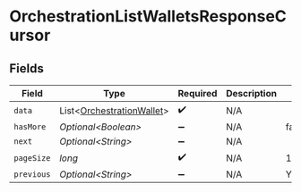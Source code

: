 # OrchestrationListWalletsResponseCursor


## Fields

| Field                                                                    | Type                                                                     | Required                                                                 | Description                                                              | Example                                                                  |
| ------------------------------------------------------------------------ | ------------------------------------------------------------------------ | ------------------------------------------------------------------------ | ------------------------------------------------------------------------ | ------------------------------------------------------------------------ |
| `data`                                                                   | List\<[OrchestrationWallet](../../models/shared/OrchestrationWallet.md)> | :heavy_check_mark:                                                       | N/A                                                                      |                                                                          |
| `hasMore`                                                                | *Optional\<Boolean>*                                                     | :heavy_minus_sign:                                                       | N/A                                                                      | false                                                                    |
| `next`                                                                   | *Optional\<String>*                                                      | :heavy_minus_sign:                                                       | N/A                                                                      |                                                                          |
| `pageSize`                                                               | *long*                                                                   | :heavy_check_mark:                                                       | N/A                                                                      | 15                                                                       |
| `previous`                                                               | *Optional\<String>*                                                      | :heavy_minus_sign:                                                       | N/A                                                                      | YXVsdCBhbmQgYSBtYXhpbXVtIG1heF9yZXN1bHRzLol=                             |